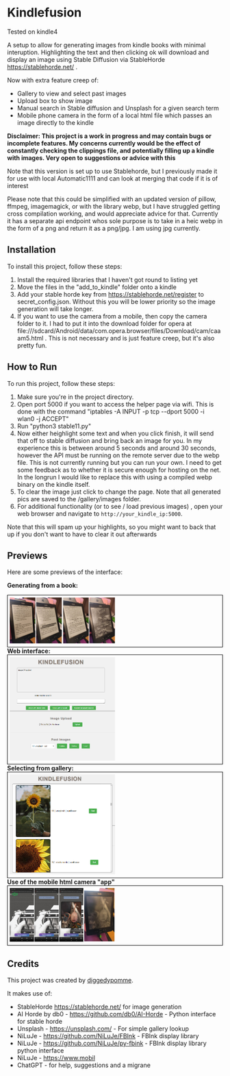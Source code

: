 # Kindlefusion 
Tested on kindle4

A setup to allow for generating images from kindle books with minimal interuption. Highlighting the text and then clicking ok will download and display an image using Stable Diffusion via StableHorde https://stablehorde.net/ . 

Now with extra feature creep of:
- Gallery to view and select past images
- Upload box to show image
- Manual search in Stable diffusion and Unsplash for a given search term
- Mobile phone camera in the form of a local html file which passes an image directly to the kindle

**Disclaimer: This project is a work in progress and may contain bugs or incomplete features. My concerns currently would be the effect of constantly checking the clippings file, and potentially filling up a kindle with images. Very open to suggestions or advice with this**

Note that this version is set up to use Stablehorde, but I previously made it for use with local Automatic1111 and can look at merging that code if it is of interest

Please note that this could be simplified with an updated version of pillow, ffmpeg, imagemagick, or with the library webp, but I have struggled getting cross compilation working, and would appreciate advice for that. Currently it has a separate api endpoint whos sole purpose is to take in a heic webp in the form of a png and return it as a png/jpg. I am using jpg currently.

## Installation

To install this project, follow these steps:

1. Install the required libraries that I haven't got round to listing yet
2. Move the files in the "add_to_kindle" folder onto a kindle
3. Add your stable horde key from https://stablehorde.net/register to secret_config.json. Without this you will be lower priority so the image generation will take longer.
4. If you want to use the camera from a mobile, then copy the camera folder to it. I had to put it into the download folder for opera at file:///sdcard/Android/data/com.opera.browser/files/Download/cam/caaam5.html . This is not necessary and is just feature creep, but it's also pretty fun.



## How to Run

To run this project, follow these steps:

1. Make sure you're in the project directory.
2. Open port 5000 if you want to access the helper page via wifi. This is done with the command "iptables -A INPUT -p tcp --dport 5000 -i wlan0 -j ACCEPT"
3. Run "python3 stable11.py"
5. Now either heighlight some text and when you click finish, it will send that off to stable diffusion and bring back an image for you. In my experience this is between around 5 seconds and around 30 seconds, however the API must be running on the remote server due to the webp file. This is not currently running but you can run your own. I need to get some feedback as to whether it is secure enough for hosting on the net. In the longrun I would like to replace this with using a compiled webp binary on the kindle itself.
4. To clear the image just click to change the page. Note that all generated pics are saved to the /gallery/images folder. 
5. For additional functionality (or to see / load previous images) , open your web browser and navigate to `http://your_kindle_ip:5000`.

Note that this will spam up your highlights, so you might want to back that up if you don't want to have to clear it out afterwards

## Previews

Here are some previews of the interface:


<strong>Generating from a book:</strong>
<div style="border: 1px solid black; padding: 5px; display: inline-block;">
  <img src="/documentation/lookup.png" alt="Interface Preview" style="max-width: 50%; height: auto;">
</div>
<br>
<strong>Web interface:</strong>
<div style="border: 1px solid black; padding: 5px; display: inline-block;">
  <img src="/documentation/interface.png" alt="Interface Preview" style="max-width: 50%; height: auto;">
</div>
<br>
<strong>Selecting from gallery:</strong>
<div style="border: 1px solid black; padding: 5px; display: inline-block;">
  <img src="/documentation/gallery.png" alt="Gallery Preview" style="max-width: 50%; height: auto;">
</div>
<br>
<strong>Use of the mobile html camera "app"</strong>
<div style="border: 1px solid black; padding: 5px; display: inline-block;">
  <img src="/documentation/camera.png" alt="Camera Preview" style="max-width: 50%; height: auto;">
</div>


## Credits

This project was created by [diggedypomme](https://github.com/diggedypomme). 

It makes use of:

- StableHorde https://stablehorde.net/ for image generation
- AI Horde by db0 - https://github.com/db0/AI-Horde - Python interface for stable horde
- Unsplash  - https://unsplash.com/ - For simple gallery lookup
- NiLuJe  - https://github.com/NiLuJe/FBInk - FBInk display library
- NiLuJe  - https://github.com/NiLuJe/py-fbink - FBInk display library python interface
- NiLuJe  - https://www.mobil
- ChatGPT - for help, suggestions and a migrane
